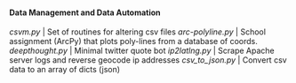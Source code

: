 #### Data Management and Data Automation </h4></th>

*csvm.py* | Set of routines for altering csv files
*arc-polyline.py* | School assignment (ArcPy) that plots poly-lines from a database of coords.  
*deepthought.py* | Minimal twitter quote bot 
*ip2latlng.py*  | Scrape Apache server logs and reverse geocode ip addresses 
*csv_to_json.py* | Convert csv data to an array of dicts (json)






